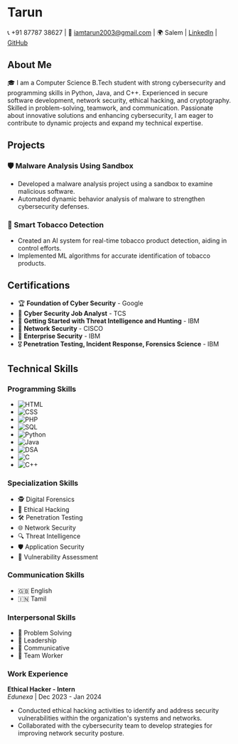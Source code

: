 # Tarun

📞 +91 87787 38627 | 📧 [iamtarun2003@gmail.com](mailto:iamtarun2003@gmail.com) | 🌍 Salem | [LinkedIn](#) | [GitHub](#)

## About Me

🎓 I am a Computer Science B.Tech student with strong cybersecurity and programming skills in Python, Java, and C++. Experienced in secure software development, network security, ethical hacking, and cryptography. Skilled in problem-solving, teamwork, and communication. Passionate about innovative solutions and enhancing cybersecurity, I am eager to contribute to dynamic projects and expand my technical expertise.

## Projects

### 🛡️ Malware Analysis Using Sandbox 
- Developed a malware analysis project using a sandbox to examine malicious software.
- Automated dynamic behavior analysis of malware to strengthen cybersecurity defenses.

### 🧠 Smart Tobacco Detection
- Created an AI system for real-time tobacco product detection, aiding in control efforts.
- Implemented ML algorithms for accurate identification of tobacco products.

## Certifications

- 🏆 **Foundation of Cyber Security** - Google
- 🏅 **Cyber Security Job Analyst** - TCS
- 🥇 **Getting Started with Threat Intelligence and Hunting** - IBM
- 🥈 **Network Security** - CISCO
- 🥉 **Enterprise Security** - IBM
- 🎖️ **Penetration Testing, Incident Response, Forensics Science** - IBM

## Technical Skills

### Programming Skills
- ![HTML](https://img.shields.io/badge/HTML-%23E34F26.svg?style=flat&logo=html5&logoColor=white)
- ![CSS](https://img.shields.io/badge/CSS-%231572B6.svg?style=flat&logo=css3&logoColor=white)
- ![PHP](https://img.shields.io/badge/PHP-%23777BB4.svg?style=flat&logo=php&logoColor=white)
- ![SQL](https://img.shields.io/badge/SQL-%23CC2927.svg?style=flat&logo=microsoftsqlserver&logoColor=white)
- ![Python](https://img.shields.io/badge/Python-%233776AB.svg?style=flat&logo=python&logoColor=white)
- ![Java](https://img.shields.io/badge/Java-%23ED8B00.svg?style=flat&logo=java&logoColor=white)
- ![DSA](https://img.shields.io/badge/DSA-%232F74C0.svg?style=flat)
- ![C](https://img.shields.io/badge/C-%23A8B9CC.svg?style=flat&logo=c&logoColor=white)
- ![C++](https://img.shields.io/badge/C++-%2300599C.svg?style=flat&logo=c%2B%2B&logoColor=white)

### Specialization Skills
- 🕵️ Digital Forensics
- 🔐 Ethical Hacking
- 🛠️ Penetration Testing
- 🌐 Network Security
- 🔍 Threat Intelligence
- 🛡️ Application Security
- 🧩 Vulnerability Assessment

### Communication Skills
- 🇬🇧 English
- 🇮🇳 Tamil

### Interpersonal Skills
- 🧩 Problem Solving
- 🌟 Leadership
- 💬 Communicative
- 🤝 Team Worker


### Work Experience

**Ethical Hacker - Intern**  
*Edunexa* | Dec 2023 - Jan 2024
- Conducted ethical hacking activities to identify and address security vulnerabilities within the organization's systems and networks.
- Collaborated with the cybersecurity team to develop strategies for improving network security posture.
